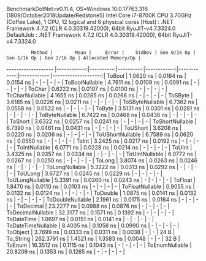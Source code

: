 
BenchmarkDotNet=v0.11.4, OS=Windows 10.0.17763.316 (1809/October2018Update/Redstone5)
Intel Core i7-8700K CPU 3.70GHz (Coffee Lake), 1 CPU, 12 logical and 6 physical cores
  [Host]     : .NET Framework 4.7.2 (CLR 4.0.30319.42000), 64bit RyuJIT-v4.7.3324.0
  DefaultJob : .NET Framework 4.7.2 (CLR 4.0.30319.42000), 64bit RyuJIT-v4.7.3324.0


             Method |        Mean |     Error |    StdDev | Gen 0/1k Op | Gen 1/1k Op | Gen 2/1k Op | Allocated Memory/Op |
------------------- |------------:|----------:|----------:|------------:|------------:|------------:|--------------------:|
             ToBool |   1.0620 ns | 0.0164 ns | 0.0154 ns |           - |           - |           - |                   - |
     ToBoolNullable |   4.7611 ns | 0.0109 ns | 0.0091 ns |           - |           - |           - |                   - |
             ToChar |   0.6222 ns | 0.0107 ns | 0.0100 ns |           - |           - |           - |                   - |
     ToCharNullable |   4.1655 ns | 0.0285 ns | 0.0266 ns |           - |           - |           - |                   - |
            ToSByte |   3.6185 ns | 0.0226 ns | 0.0211 ns |           - |           - |           - |                   - |
    ToSByteNullable |   6.7362 ns | 0.0558 ns | 0.0522 ns |           - |           - |           - |                   - |
             ToByte |   3.5131 ns | 0.0301 ns | 0.0281 ns |           - |           - |           - |                   - |
     ToByteNullable |   6.7422 ns | 0.0468 ns | 0.0438 ns |           - |           - |           - |                   - |
            ToShort |   3.6322 ns | 0.0257 ns | 0.0241 ns |           - |           - |           - |                   - |
    ToShortNullable |   6.7390 ns | 0.0461 ns | 0.0431 ns |           - |           - |           - |                   - |
           ToUShort |   3.6208 ns | 0.0220 ns | 0.0206 ns |           - |           - |           - |                   - |
   ToUShortNullable |   6.7589 ns | 0.0620 ns | 0.0550 ns |           - |           - |           - |                   - |
              ToInt |   3.2425 ns | 0.0217 ns | 0.0192 ns |           - |           - |           - |                   - |
      ToIntNullable |   6.0771 ns | 0.0228 ns | 0.0214 ns |           - |           - |           - |                   - |
             ToUInt |   3.4325 ns | 0.0357 ns | 0.0334 ns |           - |           - |           - |                   - |
     ToUIntNullable |   6.0772 ns | 0.0267 ns | 0.0250 ns |           - |           - |           - |                   - |
             ToLong |   3.8074 ns | 0.0263 ns | 0.0246 ns |           - |           - |           - |                   - |
     ToLongNullable |   5.3222 ns | 0.0313 ns | 0.0292 ns |           - |           - |           - |                   - |
            ToULong |   3.6727 ns | 0.0245 ns | 0.0229 ns |           - |           - |           - |                   - |
    ToULongNullable |   5.3391 ns | 0.0260 ns | 0.0243 ns |           - |           - |           - |                   - |
            ToFloat |   1.8470 ns | 0.0110 ns | 0.0103 ns |           - |           - |           - |                   - |
    ToFloatNullable |   0.9055 ns | 0.0132 ns | 0.0124 ns |           - |           - |           - |                   - |
           ToDouble |   1.0875 ns | 0.0141 ns | 0.0132 ns |           - |           - |           - |                   - |
   ToDoubleNullable |   2.1961 ns | 0.0175 ns | 0.0164 ns |           - |           - |           - |                   - |
          ToDecimal |  23.2277 ns | 0.0988 ns | 0.0876 ns |           - |           - |           - |                   - |
  ToDecimalNullable |  32.3177 ns | 0.1571 ns | 0.1392 ns |           - |           - |           - |                   - |
         ToDateTime |   1.0697 ns | 0.0151 ns | 0.0141 ns |           - |           - |           - |                   - |
 ToDateTimeNullable |   8.4035 ns | 0.1058 ns | 0.0990 ns |           - |           - |           - |                   - |
           ToObject |   3.7699 ns | 0.0333 ns | 0.0311 ns |      0.0038 |           - |           - |                24 B |
          To_String | 262.3791 ns | 1.4521 ns | 1.3583 ns |      0.0048 |           - |           - |                32 B |
             ToEnum |  16.3512 ns | 0.1115 ns | 0.1043 ns |           - |           - |           - |                   - |
     ToEnumNullable |  20.8209 ns | 0.1353 ns | 0.1265 ns |           - |           - |           - |                   - |
